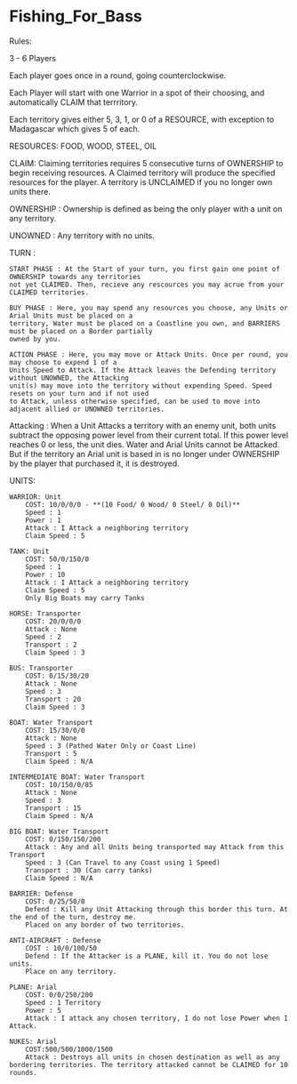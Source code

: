 # Fishing_For_Bass

Rules: 

3 - 6  Players

Each player goes once in a round, going counterclockwise.

Each Player will start with one Warrior in a spot of their choosing, and automatically CLAIM that terrritory.

Each territory gives either 5, 3, 1, or 0 of a RESOURCE, with exception to Madagascar which gives 5 of each.

RESOURCES:  FOOD,  WOOD,  STEEL,  OIL

CLAIM: Claiming territories requires 5 consecutive turns of OWNERSHIP to begin receiving resources. 
A Claimed territory will produce the specified resources for the player. A territory is UNCLAIMED if you no 
longer own units there.

OWNERSHIP : Ownership is defined as being the only player with a unit on any territory.

UNOWNED : Any territory with no units.

TURN :

    START PHASE : At the Start of your turn, you first gain one point of OWNERSHIP towards any territories 
    not yet CLAIMED. Then, recieve any rescources you may acrue from your CLAIMED territories.
    
    BUY PHASE : Here, you may spend any resources you choose, any Units or Arial Units must be placed on a 
    territory, Water must be placed on a Coastline you own, and BARRIERS must be placed on a Border partially 
    owned by you.
    
    ACTION PHASE : Here, you may move or Attack Units. Once per round, you may choose to expend 1 of a 
    Units Speed to Attack. If the Attack leaves the Defending territory without UNOWNED, the Attacking 
    unit(s) may move into the territory without expending Speed. Speed resets on your turn and if not used 
    to Attack, unless otherwise specified, can be used to move into adjacent allied or UNOWNED territories.


Attacking : When a Unit Attacks a territory with an enemy unit, both units subtract the opposing power level
from their current total. If this power level reaches 0 or less, the unit dies. Water and Arial Units cannot be
Attacked. But if the territory an Arial unit is based in is no longer under OWNERSHIP by the player that
purchased it, it is destroyed.


UNITS:

    WARRIOR: Unit
        COST: 10/0/0/0 - **(10 Food/ 0 Wood/ 0 Steel/ 0 Oil)**
        Speed : 1
        Power : 1
        Attack : I Attack a neighboring territory
        Claim Speed : 5

    TANK: Unit
        COST: 50/0/150/0
        Speed : 1
        Power : 10
        Attack : I Attack a neighboring territory
        Claim Speed : 5
        Only Big Boats may carry Tanks

    HORSE: Transporter
        COST: 20/0/0/0 
        Attack : None
        Speed : 2
        Transport : 2
        Claim Speed : 3

    BUS: Transporter
        COST: 0/15/30/20
        Attack : None
        Speed : 3
        Transport : 20
        Claim Speed : 3

    BOAT: Water Transport
        COST: 15/30/0/0
        Attack : None
        Speed : 3 (Pathed Water Only or Coast Line)
        Transport : 5
        Claim Speed : N/A

    INTERMEDIATE BOAT: Water Transport
        COST: 10/150/0/85
        Attack : None
        Speed : 3
        Transport : 15
        Claim Speed : N/A

    BIG BOAT: Water Transport
        COST: 0/150/150/200
        Attack : Any and all Units being transported may Attack from this Transport
        Speed : 3 (Can Travel to any Coast using 1 Speed)
        Transport : 30 (Can carry tanks)
        Claim Speed : N/A

    BARRIER: Defense
        COST: 0/25/50/0
        Defend : Kill any Unit Attacking through this border this turn. At the end of the turn, destroy me.
        Placed on any border of two territories.
        
    ANTI-AIRCRAFT : Defense
        COST : 10/0/100/50
        Defend : If the Attacker is a PLANE, kill it. You do not lose units.
        Place on any territory.
        
    PLANE: Arial
        COST: 0/0/250/200
        Speed : 1 Territory
        Power : 5
        Attack : I attack any chosen territory, I do not lose Power when I Attack.
        
    NUKES: Arial
        COST:500/500/1000/1500
        Attack : Destroys all units in chosen destination as well as any bordering territories. The territory attacked cannot be CLAIMED for 10 rounds.
